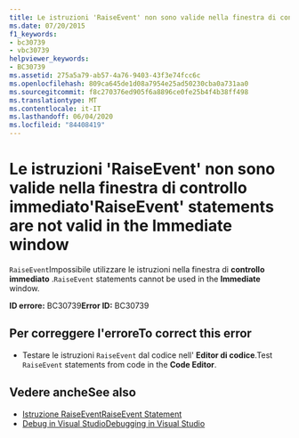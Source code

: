 ```yaml
---
title: Le istruzioni 'RaiseEvent' non sono valide nella finestra di controllo immediato
ms.date: 07/20/2015
f1_keywords:
- bc30739
- vbc30739
helpviewer_keywords:
- BC30739
ms.assetid: 275a5a79-ab57-4a76-9403-43f3e74fcc6c
ms.openlocfilehash: 809ca645de1d08a7954e25ad50230cba0a731aa0
ms.sourcegitcommit: f8c270376ed905f6a8896ce0fe25b4f4b38ff498
ms.translationtype: MT
ms.contentlocale: it-IT
ms.lasthandoff: 06/04/2020
ms.locfileid: "84408419"
---
```

# <a name="raiseevent-statements-are-not-valid-in-the-immediate-window"></a><span data-ttu-id="0885b-102">Le istruzioni 'RaiseEvent' non sono valide nella finestra di controllo immediato</span><span class="sxs-lookup"><span data-stu-id="0885b-102">'RaiseEvent' statements are not valid in the Immediate window</span></span>
<span data-ttu-id="0885b-103">`RaiseEvent`Impossibile utilizzare le istruzioni nella finestra di **controllo immediato** .</span><span class="sxs-lookup"><span data-stu-id="0885b-103">`RaiseEvent` statements cannot be used in the **Immediate** window.</span></span>  
  
 <span data-ttu-id="0885b-104">**ID errore:** BC30739</span><span class="sxs-lookup"><span data-stu-id="0885b-104">**Error ID:** BC30739</span></span>  
  
## <a name="to-correct-this-error"></a><span data-ttu-id="0885b-105">Per correggere l'errore</span><span class="sxs-lookup"><span data-stu-id="0885b-105">To correct this error</span></span>  
  
- <span data-ttu-id="0885b-106">Testare le istruzioni `RaiseEvent` dal codice nell' **Editor di codice**.</span><span class="sxs-lookup"><span data-stu-id="0885b-106">Test `RaiseEvent` statements from code in the **Code Editor**.</span></span>  
  
## <a name="see-also"></a><span data-ttu-id="0885b-107">Vedere anche</span><span class="sxs-lookup"><span data-stu-id="0885b-107">See also</span></span>

- [<span data-ttu-id="0885b-108">Istruzione RaiseEvent</span><span class="sxs-lookup"><span data-stu-id="0885b-108">RaiseEvent Statement</span></span>](../language-reference/statements/raiseevent-statement.md)
- [<span data-ttu-id="0885b-109">Debug in Visual Studio</span><span class="sxs-lookup"><span data-stu-id="0885b-109">Debugging in Visual Studio</span></span>](/visualstudio/debugger/debugger-feature-tour)
